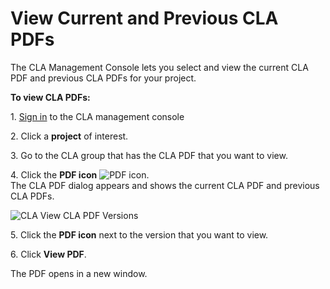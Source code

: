 # View Current and Previous CLA PDFs

The CLA Management Console lets you select and view the current CLA PDF and previous CLA PDFs for your project.

**To view CLA PDFs:**

1\. [Sign in](sign-in-to-the-easycla-management-console.md) to the CLA management console

2\. Click a **project** of interest.

3\. Go to the CLA group that has the CLA PDF that you want to view.

4\. Click the **PDF icon** ![PDF icon](broken-reference).\
The CLA PDF dialog appears and shows the current CLA PDF and previous CLA PDFs.

![CLA View CLA PDF Versions](broken-reference)

5\. Click the **PDF icon** next to the version that you want to view.

6\. Click **View PDF**.

The PDF opens in a new window.
